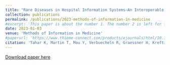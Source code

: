 ```yaml
---
title: "Rare Diseases in Hospital Information Systems–An Interoperable Methodology for Distributed Data Quality Assessments"
collection: publications
permalink: /publications/2023-methods-of-information-in-medicine
#excerpt: 'This paper is about the number 1. The number 2 is left for future work.'
date: 2023-01-03
venue: 'Methods of Information in Medicine'
#paperurl: 'https://www.thieme-connect.com/products/ejournals/html/10.1055/a-2006-1018'
citation: 'Tahar K, Martin T, Mou Y, Verbuecheln R, Graessner H, Krefting D. (2023). " Rare Diseases in Hospital Information Systems–An Interoperable Methodology for Distributed Data Quality Assessments." <i>Methods Inf Med</i>, DOI:10.1055/a-2006-1018.'---
---
```

[Download paper here](https://www.thieme-connect.com/products/ejournals/html/10.1055/a-2006-1018)
<!-- 
Recommended citation: Tahar K, Martin T, Mou Y, Verbuecheln R, Graessner H, Krefting D. (2023). " Rare Diseases in Hospital Information Systems–An Interoperable Methodology for Distributed Data Quality Assessments." <i>Methods Inf Med</i>, DOI:10.1055/a-2006-1018.
-->
